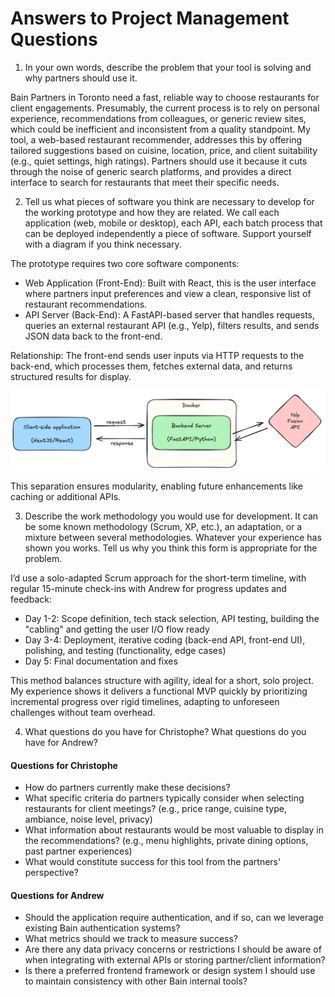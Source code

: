 # Answers to Project Management Questions

1. In your own words, describe the problem that your tool is solving and why partners should use it.

Bain Partners in Toronto need a fast, reliable way to choose restaurants for client engagements. Presumably, the current process is to rely on personal experience, recommendations from colleagues, or generic review sites, which could be inefficient and inconsistent from a quality standpoint. My tool, a web-based restaurant recommender, addresses this by offering tailored suggestions based on cuisine, location, price, and client suitability (e.g., quiet settings, high ratings). Partners should use it because it cuts through the noise of generic search platforms, and provides a direct interface to search for restaurants that meet their specific needs.

2. Tell us what pieces of software you think are necessary to develop for the working prototype and how they are related. We call each application (web, mobile or desktop), each API, each batch process that can be deployed independently a piece of software. Support yourself with a diagram if you think necessary.

The prototype requires two core software components:

- Web Application (Front-End): Built with React, this is the user interface where partners input preferences and view a clean, responsive list of restaurant recommendations.
- API Server (Back-End): A FastAPI-based server that handles requests, queries an external restaurant API (e.g., Yelp), filters results, and sends JSON data back to the front-end.

Relationship: The front-end sends user inputs via HTTP requests to the back-end, which processes them, fetches external data, and returns structured results for display.

![Architecture Diagram](arch.png)

This separation ensures modularity, enabling future enhancements like caching or additional APIs.

3. Describe the work methodology you would use for development. It can be some known methodology (Scrum, XP, etc.), an adaptation, or a mixture between several methodologies. Whatever your experience has shown you works. Tell us why you think this form is appropriate for the problem.

I’d use a solo-adapted Scrum approach for the short-term timeline, with regular 15-minute check-ins with Andrew for progress updates and feedback:

- Day 1-2: Scope definition, tech stack selection, API testing, building the "cabling" and getting the user I/O flow ready
- Day 3-4: Deployment, iterative coding (back-end API, front-end UI), polishing, and testing (functionality, edge cases)
- Day 5: Final documentation and fixes

This method balances structure with agility, ideal for a short, solo project. My experience shows it delivers a functional MVP quickly by prioritizing incremental progress over rigid timelines, adapting to unforeseen challenges without team overhead.

4. What questions do you have for Christophe? What questions do you have for Andrew?

#### Questions for Christophe

- How do partners currently make these decisions?
- What specific criteria do partners typically consider when selecting restaurants for client meetings? (e.g., price range, cuisine type, ambiance, noise level, privacy)
- What information about restaurants would be most valuable to display in the recommendations? (e.g., menu highlights, private dining options, past partner experiences)
- What would constitute success for this tool from the partners' perspective?

#### Questions for Andrew

- Should the application require authentication, and if so, can we leverage existing Bain authentication systems?
- What metrics should we track to measure success?
- Are there any data privacy concerns or restrictions I should be aware of when integrating with external APIs or storing partner/client information?
- Is there a preferred frontend framework or design system I should use to maintain consistency with other Bain internal tools?
